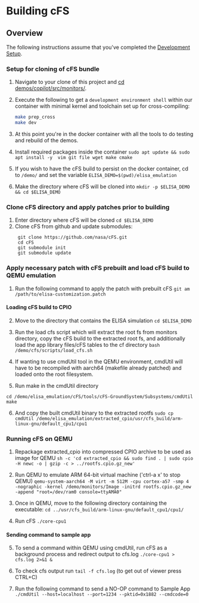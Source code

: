 # Building cFS

## Overview

The following instructions assume that you've completed the [Development Setup](./Development.md).


### Setup for cloning of cFS bundle

1) Navigate to your clone of this project and [cd demos/copilot/src/monitors/](../copilot/src/monitors/).
2) Execute the following to get a `development environment shell` within our container with minimal kernel and toolchain set up for cross-compiling:

   ```bash
   make prep_cross
   make dev
   ```
3) At this point you're in the docker container with all the tools to do testing and rebuild of the demos.
4) Install required packages inside the container `sudo apt update && sudo apt install -y  vim git file wget make cmake` 
5) If you wish to have the cFS build to persist on the docker container, cd to `/demo/` and set the variable `ELISA_DEMO=$(pwd)/elisa_emulation`
6) Make the directory where cFS will be cloned into `mkdir -p $ELISA_DEMO && cd $ELISA_DEMO`

### Clone cFS directory and apply patches prior to building

1) Enter directory where cFS will be cloned `cd $ELISA_DEMO`
2) Clone cFS from github and update submodules: 
   ```
    git clone https://github.com/nasa/cFS.git
    cd cFS
    git submodule init
    git submodule update
   ```

### Apply necessary patch with cFS prebuilt and load cFS build to QEMU emulation
1) Run the following command to apply the patch with prebuilt cFS `git am /path/to/elisa-customization.patch`

#### Loading cFS build to CPIO
2) Move to the directory that contains the ELISA simulation `cd $ELISA_DEMO`

3) Run the load cfs script which will extract the root fs from monitors directory, copy the cFS build to the extracted root fs, and additionally load the app library files/cFS tables to the cf directory `bash /demo/cfs/scripts/load_cfs.sh`

4) If wanting to use cmdUtil tool in the QEMU environment, cmdUtil will have to be recompiled with aarch64 (makefile already patched) and loaded onto the root filesystem.

5) Run make in the cmdUtil directory
```
cd /demo/elisa_emulation/cFS/tools/cFS-GroundSystem/Subsystems/cmdUtil
make
```

6) And copy the built cmdUtil binary to the extracted rootfs `sudo cp cmdUtil /demo/elisa_emulation/extracted_cpio/usr/cfs_build/arm-linux-gnu/default_cpu1/cpu1`

### Running cFS on QEMU
1) Repackage extracted_cpio into compressed CPIO archive to be used as image for QEMU `sh -c 'cd extracted_cpio && sudo find . | sudo cpio -H newc -o | gzip -c > ../rootfs.cpio.gz_new'`

2) Run QEMU to emulate ARM 64-bit virtual machine ('ctrl-a x' to stop QEMU) `qemu-system-aarch64 -M virt -m 512M -cpu cortex-a57 -smp 4 -nographic -kernel /demo/monitors/Image -initrd rootfs.cpio.gz_new -append "root=/dev/ram0 console=ttyAMA0"`

3) Once in QEMU, move to the following directory containing the executable:
`cd ../usr/cfs_build/arm-linux-gnu/default_cpu1/cpu1/`

4) Run cFS `./core-cpu1`

#### Sending command to sample app

5) To send a command within QEMU using cmdUtil, run cFS as a background process and redirect output to cfs.log `./core-cpu1 > cfs.log 2>&1 &`

6) To check cfs output run `tail -f cfs.log` (to get out of viewer press CTRL+C)

7) Run the following command to send a NO-OP command to Sample App `./cmdUtil --host=localhost --port=1234 --pktid=0x1882 --cmdcode=0`